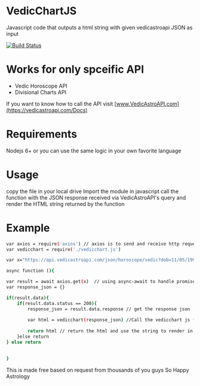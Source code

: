 # VedicChartJS
Javascript code that outputs a html string with given vedicastroapi JSON as input


[![Build Status](https://travis-ci.org/joemccann/dillinger.svg?branch=master)](https://travis-ci.org/joemccann/dillinger)

# Works for only spceific API
 - Vedic Horoscope API
 - Divisional Charts API
 
If you want to know how to call the API
visit [www.VedicAstroAPI.com](https://vedicastroapi.com/Docs)

# Requirements
Nodejs 6+
or you can use the same logic in your own favorite language

# Usage 
copy the file in your local drive
Import the module in javascript
call the function with the JSON response received via VedicAstroAPI's query and render the HTML string returned by the function

# Example
```sh
var axios = require('axios') // axios is to send and receive http requests
var vedicchart = require('./vedicchart.js')

var x="https://api.vedicastroapi.com/json/horoscope/vedic?dob=11/05/1995&tob=11:44&lat=11.22&lon=80.3&tz=5:30&apikey=jkhgafs6732gkrjdsknfbh"

async function (){

var result = await axios.get(x)  // using async-await to handle promise
var response_json = {}

if(result.data){
    if(result.data.status == 200){
        response_json = result.data.response // get the response json
        
        var html = vedicchart(response_json) //Call the vedicchart js function along with the json as arguments
        
        return html // return the html and use the string to render in your front end
    }else return
} else return

    
}
```

This is made free based on request from thousands of you guys
So Happy Astrology
